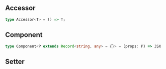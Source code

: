 ## Accessor

```ts
type Accessor<T> = () => T;
```

## Component

```ts
type Component<P extends Record<string, any> = {}> = (props: P) => JSX.Element;
```

## Setter

```ts

```
